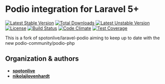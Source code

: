 # Podio integration for Laravel 5+

[![Latest Stable Version](https://poser.pugx.org/repasse/laravel-podio/v/stable)](https://packagist.org/packages/repasse/laravel-podio) [![Total Downloads](https://poser.pugx.org/repasse/laravel-podio/downloads)](https://packagist.org/packages/repasse/laravel-podio) [![Latest Unstable Version](https://poser.pugx.org/repasse/laravel-podio/v/unstable)](https://packagist.org/packages/repasse/laravel-podio) [![License](https://poser.pugx.org/repasse/laravel-podio/license)](https://packagist.org/packages/repasse/laravel-podio) [![Build Status](https://travis-ci.org/repasse/laravel-podio.svg?branch=master)](https://travis-ci.org/repasse/laravel-podio) [![Code Climate](https://codeclimate.com/github/repasse/laravel-podio/badges/gpa.svg)](https://codeclimate.com/github/repasse/laravel-podio) [![Test Coverage](https://codeclimate.com/github/repasse/laravel-podio/badges/coverage.svg)](https://codeclimate.com/github/repasse/laravel-podio/coverage)

This is a fork of spotonlive/laravel-podio aiming to keep up to date with the new podio-community/podio-php

## Organization & authors
* [**spotonlive**](https://github.com/spotonlive)
* [**nikolajlovenhardt**](https://github.com/nikolajlovenhardt)
